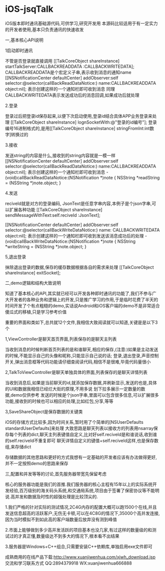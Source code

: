 # iOS-jsqTalk
iOS版本即时通讯基础源代码,可供学习,研究开发用
本源码比较适用于有一定实力的开发者使用,基本只负责通讯的快速收发

一,基本核心API说明

1启动即时通讯

不管是否登录就直接调用
[[TalkCoreObject shareInstance] startTalkServer:CALLBACKREADDATA :CALLBACKWRITEDATA];
CALLBACKREADDATA是个宏定义子串,表示收到消息的通知name
[[NSNotificationCenter defaultCenter] addObserver:self selector:@selector(callBackReadDataNotice:) name:CALLBACKREADDATA object:nil];
表示创建这样的一个通知栏即可收到消息
同理CALLBACKWRITEDATA表示发送成功后的消息回调,如果成功后就处理


2.登录

登录过后把登录id保存起来,以便下次启动使用,登录id结合具体APP业务登录来处理
[[TalkCoreObject shareInstance] lognSocketWith:@"登录的id编号"];
登录编号16进制格式的,是用[[TalkCoreObject shareInstance] stringFromInt:int数字]转换过的

3.接收

发送string的内容是什么,接收到的string内容就是一模一样
[[NSNotificationCenter defaultCenter] addObserver:self selector:@selector(callBackReadDataNotice:) name:CALLBACKREADDATA object:nil];
表示创建这样的一个通知栏即可收到消息
-(void)callBackReadDataNotice:(NSNotification *)note
{
   NSString *readString = (NSString *)note.object;
}

4.发送

reciveId就是对方的登录编码, JsonText是任意字串内容,本例子是个json字串,可以扩展各种功能
[[TalkCoreObject shareInstance] sendMessageWithText:self.reciveId :JsonText];

[[NSNotificationCenter defaultCenter] addObserver:self selector:@selector(callBackWriteDataNotice:) name: CALLBACKWRITEDATA object:nil];
表示创建这样的一个通知栏即可收到发送该消息成功后的处理
-(void)callBackWriteDataNotice:(NSNotification *)note
{
   NSString *writeString = (NSString *)note.object;
}

5,退出登录

抹除退出登录的数据,保存的缓存数据根据各自的需求来处理
[[TalkCoreObject shareInstance] exitSocket];

二,demo逻辑和结构大致说明

知道了基本核心的API,其实就已经可以开发各种即时通讯的功能了,我们不参与广大开发者的各种业务和逻辑上的开发,只是推广学习的作用,于是临时花费了半天的时间开发了个有点粗糙的demo,实话说Android和iOS客户端的demo不是非常适合傻瓜式的移植,只是学习参考价值

重要的界面和类如下,总共就12个文件,我相信大致阅读就可以知道,关键是是以下3个

1,ViewController是聊天首页界面,列表保存的是聊天主列表

当收到消息的时候判断首页列表的是和谁聊天,相应的保存,(注意:)如果是主动发送的时候,不能显示自己的头像和昵称,只能显示自己说的话;
登录,退出登录,声音控制开关,弹出消息框等代码功能请仔细查阅读代码,相信不是很难,毕竟代码量很小

2,TalkToViewController是聊天单独具体的界面,列表保存的是聊天详情列表

当收到消息后,如果是当前聊天的id,就添加保存数据,并刷新显示,发送的也是,具体的UI和数据我相信已经烂大街的原理,不用多说
划下拉多展示一定数量的数据,demo仅供参考
发送的时候是个json字串,里面可以包含很多信息,可以扩展很多功能,接收到的时候也可以相应的处理,比如红包,分享,等等


3,SaveShareObject是保存数据的关键类

iOS的存储方式比较多,因为时间关系,暂时用了个简单的[NSUserDefaults standardUserDefaults]来处理
大致思路是聊天列表以接收方的列表用nsarray保存每个列表的dict,聊天主列表键值自定义,比对好self.reciveId是和谁说话,收到谁的self.reciveId不重复即可
聊天详情自定义的键值+self.reciveId这样,也是保存数组,来存储dict

存储数据的其他思路和更好的方式我想有一定基础的开发者应该有办法做得更好,并不一定按照demo的思路来保存


三,配置和并发等等的讨论,首先服务器带宽先保留考虑

核心的服务器功能是我们的首推.我们服务器的核心主程有15年以上的实际系统开发经验,百万级别的海关码头系统,和交通局系统,项目由于签署了保密协议等不能明说.高并发和数据及时性的超强处理是比较顶尖的.

1.我们严格的针对实际的测试情况,2C4G内存的配置大概可以跑1500个在线,并且发送信息超高的活跃客户,无伤无卡顿,可以在4C8G的情况下,35000个高并发连接,因为当时模拟不到如此高的客户端数量后放弃没有测到峰值

2.市面上能够做到多少高并发活跃的项目基本也没几家,有过这样的数量级的和测试过的才真正懂,数量级达不到多大的情况下,根本看不出结果

3.服务器是Windows+C++组合,只需要安装C++依赖库,单独启用exe文件即可

成熟商用的在线产品下载:http://www.xuanjiwenhua.com/xjwh_download.jsp
交流和学习联系方式
QQ:2894379918
WX:xuanjiwenhua666888

